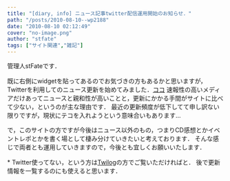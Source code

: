 ```yaml
---
title: "[diary, info] ニュース記事twitter配信運用開始のお知らせ．"
path: "/posts/2010-08-10--wp2188"
date: "2010-08-10 02:12:49"
cover: "no-image.png"
author: "stfate"
tags: ["サイト関連","雑記"]
---
```



管理人stFateです．

<p style="margin-top:15px">既に右側にwidgetを貼ってあるのでお気づきの方もあるかと思いますが，
Twitterを利用してのニュース更新を始めてみました．<a href="http://twitter.com/celes_symphony" target="_blank">ココ</a>
速報性の高いメディアだけあってニュースと親和性が高いことと，更新にかかる手間がサイトに比べて少ない，というのが主な理由です．
最近の更新頻度が低下してて申し訳ない限りですが，現状にテコを入れようという意味合いもあります...

で，このサイトの方ですが今後はニュース以外のもの，つまりCD感想とかイベントレポとかを書く場として棲み分けていきたいと考えております．
そんな感じで両者とも運用していきますので，今後とも宜しくお願いいたします．</p>

<p style="margin-top:15px">* Twitter使ってない，という方は<a href="http://twilog.org/celes_symphony">Twilog</a>の方でご覧いただければと．
後で更新情報を一覧するのにも使えると思います．</p>
